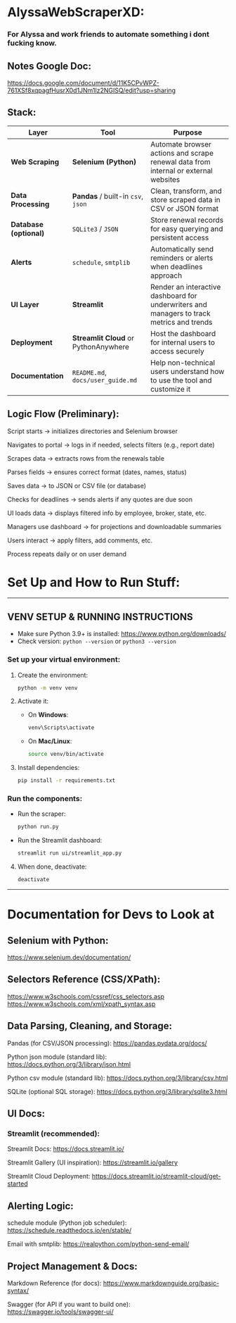 # AlyssaWebScraperXD:
### For Alyssa and work friends to automate something i dont fucking know.

## Notes Google Doc: 
https://docs.google.com/document/d/11K5CPvWPZ-761XSf8xqpagfHusrX0d1JNm1lz2NGISQ/edit?usp=sharing

## Stack:
| Layer                   | Tool                                  | Purpose                                                                                   |
| ----------------------- | ------------------------------------- | ----------------------------------------------------------------------------------------- |
| **Web Scraping**        | **Selenium (Python)**                 | Automate browser actions and scrape renewal data from internal or external websites       |
| **Data Processing**     | **Pandas** / built-in `csv`, `json`   | Clean, transform, and store scraped data in CSV or JSON format                            |
| **Database (optional)** | `SQLite3` / `JSON`                    | Store renewal records for easy querying and persistent access                             |
| **Alerts**              | `schedule`, `smtplib`                 | Automatically send reminders or alerts when deadlines approach                            |
| **UI Layer**            | **Streamlit**                         | Render an interactive dashboard for underwriters and managers to track metrics and trends |
| **Deployment**          | **Streamlit Cloud** or PythonAnywhere | Host the dashboard for internal users to access securely                                  |
| **Documentation**       | `README.md`, `docs/user_guide.md`     | Help non-technical users understand how to use the tool and customize it                  |

## Logic Flow (Preliminary): 
Script starts → initializes directories and Selenium browser

Navigates to portal → logs in if needed, selects filters (e.g., report date)

Scrapes data → extracts rows from the renewals table

Parses fields → ensures correct format (dates, names, status)

Saves data → to JSON or CSV file (or database)

Checks for deadlines → sends alerts if any quotes are due soon

UI loads data → displays filtered info by employee, broker, state, etc.

Managers use dashboard → for projections and downloadable summaries

Users interact → apply filters, add comments, etc.

Process repeats daily or on user demand

# Set Up and How to Run Stuff:
---

## VENV SETUP & RUNNING INSTRUCTIONS

- Make sure Python 3.9+ is installed: https://www.python.org/downloads/
- Check version: `python --version` or `python3 --version`

### Set up your virtual environment:

1. Create the environment:
   ```bash
   python -m venv venv
   ```
2. Activate it:
   - On **Windows**:
     ```bash
     venv\Scripts\activate
     ```
   - On **Mac/Linux**:
     ```bash
     source venv/bin/activate
     ```

3. Install dependencies:
   ```bash
   pip install -r requirements.txt
   ```

### Run the components:

- Run the scraper:
  ```bash
  python run.py
  ```

- Run the Streamlit dashboard:
  ```bash
  streamlit run ui/streamlit_app.py
  ```

4. When done, deactivate:
   ```bash
   deactivate
   ```

---

# Documentation for Devs to Look at
## Selenium with Python: 
https://www.selenium.dev/documentation/

## Selectors Reference (CSS/XPath):
https://www.w3schools.com/cssref/css_selectors.asp
https://www.w3schools.com/xml/xpath_syntax.asp

## Data Parsing, Cleaning, and Storage:
Pandas (for CSV/JSON processing):
https://pandas.pydata.org/docs/

Python json module (standard lib):
https://docs.python.org/3/library/json.html

Python csv module (standard lib):
https://docs.python.org/3/library/csv.html

SQLite (optional SQL storage):
https://docs.python.org/3/library/sqlite3.html

## UI Docs:
### Streamlit (recommended):

Streamlit Docs:
https://docs.streamlit.io/

Streamlit Gallery (UI inspiration):
https://streamlit.io/gallery

Streamlit Cloud Deployment:
https://docs.streamlit.io/streamlit-cloud/get-started

## Alerting Logic:
schedule module (Python job scheduler):
https://schedule.readthedocs.io/en/stable/

Email with smtplib:
https://realpython.com/python-send-email/

## Project Management & Docs: 
Markdown Reference (for docs):
https://www.markdownguide.org/basic-syntax/

Swagger (for API if you want to build one):
https://swagger.io/tools/swagger-ui/

